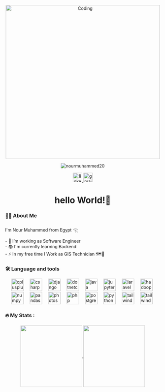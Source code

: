   <div align="center">
    <img alt="Coding" width="500" src="https://media.giphy.com/media/bAplZhiLAsNnG/source.gif">
  </div>

<div align="center">
  <p > <img src="https://komarev.com/ghpvc/?username=nourmuhammed20&label=Profile%20views&color=0e75b6&style=flat" alt="nourmuhammed20" /> </p>
  <a href="https://www.linkedin.com/in/nourmuhammed20/" target="_blank">
    <img src="https://img.shields.io/static/v1?message=LinkedIn&logo=linkedin&label=&color=0077B5&logoColor=white&labelColor=&style=flat" height="30" alt="linkedin logo"  />
  </a>
  <a href="mailto:nourmuhammed36@gmail.com" target="_blank">
    <img src="https://img.shields.io/static/v1?message=Gmail&logo=gmail&label=&color=D14836&logoColor=white&labelColor=&style=flat" height="30" alt="gmail logo"  />
  </a>
</div>

###

<h1 align="center">hello World!👋</h1>

###

<h3 align="left">👩‍💻  About Me</h3>

###

<p align="left">I'm Nour Muhammed from Egypt 𓂀<br><br>- 🔭 I’m working as Software Engineer<br>- 📚 I'm currently learning Backend<br>- ⚡ In my free time I Work as GIS Technician 🗺️🧭</p>

###
<h3 align="left">🛠 Language and tools</h3>
<div style="display: flex; align-items: center; justify-items: space-between;">
  <div style="margin-left: 20px;">
    <div>
      <img src="https://cdn.jsdelivr.net/gh/devicons/devicon/icons/cplusplus/cplusplus-original.svg" height="40" alt="cplusplus logo"  />
      <img width="12" />
      <img src="https://cdn.jsdelivr.net/gh/devicons/devicon/icons/csharp/csharp-original.svg" height="40" alt="csharp logo"  />
      <img width="12" />
      <img src="https://cdn.jsdelivr.net/gh/devicons/devicon/icons/django/django-plain.svg" height="40" alt="django logo"  />
      <img width="12" />
      <img src="https://cdn.jsdelivr.net/gh/devicons/devicon/icons/dotnetcore/dotnetcore-original.svg" height="40" alt="dotnetcore logo"  />
      <img width="12" />
      <img src="https://cdn.jsdelivr.net/gh/devicons/devicon/icons/java/java-original.svg" height="40" alt="java logo"  />
      <img width="12" />
      <img src="https://cdn.jsdelivr.net/gh/devicons/devicon/icons/jupyter/jupyter-original.svg" height="40" alt="jupyter logo"  />
      <img width="12" />
      <img src="https://skillicons.dev/icons?i=laravel" height="40" alt="laravel logo"  />
      <img width="12" />
<img src="https://traininginstitutepune.in/wp-content/uploads/elementor/thumbs/hadoop-p445qz3q3az0v6kz31k7evz075bugupm40ky2w9iis.png" height="40" alt="hadoop logo"  />
      <img width="12" />
    </div>
    <div>
      <img src="https://cdn.jsdelivr.net/gh/devicons/devicon/icons/numpy/numpy-original.svg" height="40" alt="numpy logo"  />
      <img width="12" />
      <img src="https://cdn.jsdelivr.net/gh/devicons/devicon/icons/pandas/pandas-original.svg" height="40" alt="pandas logo"  />
      <img width="12" />
      <img src="https://cdn.jsdelivr.net/gh/devicons/devicon/icons/photoshop/photoshop-plain.svg" height="40" alt="photoshop logo"  />
      <img width="12" />
      <img src="https://cdn.jsdelivr.net/gh/devicons/devicon/icons/php/php-original.svg" height="40" alt="php logo"  />
      <img width="12" />
      <img src="https://cdn.jsdelivr.net/gh/devicons/devicon/icons/postgresql/postgresql-original.svg" height="40" alt="postgresql logo"  />
      <img width="12" />
      <img src="https://cdn.jsdelivr.net/gh/devicons/devicon/icons/python/python-original.svg" height="40" alt="python logo"  />
      <img width="12" />
      <img src="https://cdn.jsdelivr.net/gh/devicons/devicon/icons/tailwindcss/tailwindcss-original-wordmark.svg" height="40" alt="tailwindcss logo"  />
 <img width="12" />
      <img src="https://th.bing.com/th/id/R.4adfec2a795274f3a4bb048994c628e2?rik=tIqUrTxICoje2g&riu=http%3a%2f%2ficons.iconarchive.com%2ficons%2fmartz90%2fhex%2f256%2fbrowser-icon.png&ehk=2d8e6MN4KyayKkBsiPjBC5Ksfz6F0kCBtXeceK0XHfw%3d&risl=&pid=ImgRaw&r=0" height="40" alt="tailwindcss logo"  />
    </div>
  </div>
</div>


###

<h3 align="left">🔥   My Stats :</h3>

###
<div align="center">
<a href="https://github.com/anuraghazra/github-readme-stats">
  <img height=200 align="center" src="https://github-readme-stats.vercel.app/api?username=nourmuhammed20&theme=github_dark" />
</a>
<a href="https://github.com/anuraghazra/convoychat">
  <img height=200 align="center" src="https://github-readme-stats.vercel.app/api/top-langs?username=nourmuhammed20&layout=compact&langs_count=8&card_width=320&theme=github_dark" />
</a>
</div>

